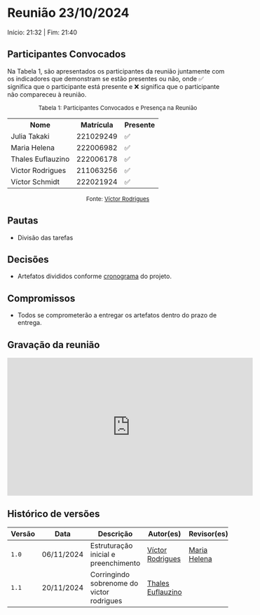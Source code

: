 # Reunião 23/10/2024

Início: 21:32 | Fim: 21:40
<!-- Este é um arquivo base, para criar uma ata, basta copiá-lo e preencher os dados da reunião -->

## Participantes Convocados

<!-- Colocar um ✅ se o participante estiver presente ou um ❌ caso negativo -->
Na Tabela 1, são apresentados os participantes da reunião juntamente com os indicadores que demonstram se estão presentes ou não, onde ✅ significa que o participante está presente e ❌ significa que o participante não compareceu à reunião.

<center>

<font size="2"><p style="text-align: center">Tabela 1: Participantes Convocados e Presença na Reunião</p></font>

<table align="center">
  <tr>
    <th>Nome</th><th>Matrícula</th><th>Presente</th>
  </tr>
  <tr><td>Julia Takaki</td><td>221029249</td><td>✅</td></tr>
  <tr><td>Maria Helena</td><td>222006982</td><td>✅</td></tr>
  <tr><td>Thales Euflauzino</td><td>222006178</td><td>✅</td></tr>
  <tr><td>Victor Rodrigues</td><td>211063256</td><td>✅</td></tr>
  <tr><td>Víctor Schmidt</td><td>222021924</td><td>✅</td></tr>
</table>

<font size="2"><p style="text-align: center">Fonte: [Víctor Rodrigues](https://github.com/ViictorHugoo)</p></font>

</center>



## Pautas

<!-- pautas discutidas na reunião -->

- Divisão das tarefas


## Decisões

<!-- decisões feitas pela equipe -->

- Artefatos divididos conforme [cronograma](../Planejamento-do-projeto/cronograma.md) do projeto. 


## Compromissos

<!-- compromissos que foram definidos para os integrantes, a data de entrega e os revisores, para facilitar o trabalho, pode pedir
para o chat GPT formar a tabela em HTML -->

- Todos se comprometerão a entregar os artefatos dentro do prazo de entrega.



## Gravação da reunião

<iframe width="560" height="315" src="https://www.youtube.com/embed/GDkIYO_2ky0?si=LfHXQmc4WoBcjGQj" title="YouTube video player" frameborder="0" allow="accelerometer; autoplay; clipboard-write; encrypted-media; gyroscope; picture-in-picture; web-share" referrerpolicy="strict-origin-when-cross-origin" allowfullscreen></iframe>


## Histórico de versões

| Versão | Data | Descrição | Autor(es) | Revisor(es) |
| ------ | ---- | --------- | --------- | ----------- |
|`1.0`|06/11/2024| Estruturação inicial e preenchimento| [Víctor Rodrigues](https://github.com/ViictorHugoo) | [Maria Helena](https://github.com/MariaCHelena) |
| `1.1` | 20/11/2024  | Corringindo sobrenome do victor rodrigues | [Thales Euflauzino](https://github.com/thaleseuflauzino) | |